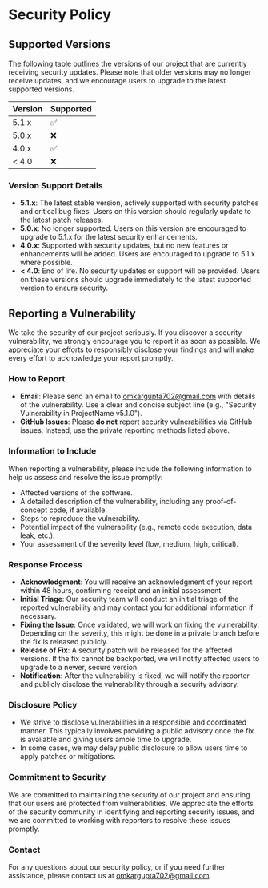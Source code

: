 # Security Policy

## Supported Versions

The following table outlines the versions of our project that are currently receiving security updates. Please note that older versions may no longer receive updates, and we encourage users to upgrade to the latest supported versions.

| Version | Supported          |
| ------- | ------------------ |
| 5.1.x   | ✅                 |
| 5.0.x   | ❌                 |
| 4.0.x   | ✅                 |
| < 4.0   | ❌                 |

### Version Support Details
- **5.1.x**: The latest stable version, actively supported with security patches and critical bug fixes. Users on this version should regularly update to the latest patch releases.
- **5.0.x**: No longer supported. Users on this version are encouraged to upgrade to 5.1.x for the latest security enhancements.
- **4.0.x**: Supported with security updates, but no new features or enhancements will be added. Users are encouraged to upgrade to 5.1.x where possible.
- **< 4.0**: End of life. No security updates or support will be provided. Users on these versions should upgrade immediately to the latest supported version to ensure security.

## Reporting a Vulnerability

We take the security of our project seriously. If you discover a security vulnerability, we strongly encourage you to report it as soon as possible. We appreciate your efforts to responsibly disclose your findings and will make every effort to acknowledge your report promptly.

### How to Report
- **Email**: Please send an email to omkargupta702@gmail.com with details of the vulnerability. Use a clear and concise subject line (e.g., "Security Vulnerability in ProjectName v5.1.0").
- **GitHub Issues**: Please **do not** report security vulnerabilities via GitHub issues. Instead, use the private reporting methods listed above.

### Information to Include
When reporting a vulnerability, please include the following information to help us assess and resolve the issue promptly:
- Affected versions of the software.
- A detailed description of the vulnerability, including any proof-of-concept code, if available.
- Steps to reproduce the vulnerability.
- Potential impact of the vulnerability (e.g., remote code execution, data leak, etc.).
- Your assessment of the severity level (low, medium, high, critical).

### Response Process
- **Acknowledgment**: You will receive an acknowledgment of your report within 48 hours, confirming receipt and an initial assessment.
- **Initial Triage**: Our security team will conduct an initial triage of the reported vulnerability and may contact you for additional information if necessary.
- **Fixing the Issue**: Once validated, we will work on fixing the vulnerability. Depending on the severity, this might be done in a private branch before the fix is released publicly.
- **Release of Fix**: A security patch will be released for the affected versions. If the fix cannot be backported, we will notify affected users to upgrade to a newer, secure version.
- **Notification**: After the vulnerability is fixed, we will notify the reporter and publicly disclose the vulnerability through a security advisory.

### Disclosure Policy
- We strive to disclose vulnerabilities in a responsible and coordinated manner. This typically involves providing a public advisory once the fix is available and giving users ample time to upgrade.
- In some cases, we may delay public disclosure to allow users time to apply patches or mitigations.

### Commitment to Security
We are committed to maintaining the security of our project and ensuring that our users are protected from vulnerabilities. We appreciate the efforts of the security community in identifying and reporting security issues, and we are committed to working with reporters to resolve these issues promptly.

### Contact
For any questions about our security policy, or if you need further assistance, please contact us at [omkargupta702@gmail.com](mailto:omkargupta702@gmail.com).
